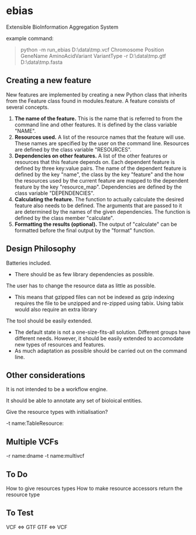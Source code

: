 ebias
=====

Extensible BioInformation Aggregation System

example command:

> python -m run_ebias D:\data\tmp.vcf Chromosome Position GeneName AminoAcidVariant VariantType -r D:\data\tmp.gtf D:\data\tmp.fasta

Creating a new feature
----------------------
New features are implemented by creating a new Python class that inherits from the Feature class found in modules.feature. A feature consists of several concepts.
1. **The name of the feature.** This is the name that is referred to from the command line and other features. It is defined by the class variable "NAME".
2. **Resources used.** A list of the resource names that the feature will use. These names are specified by the user on the command line. Resources are defined by the class variable "RESOURCES".
3. **Dependencies on other features.** A list of the other features or resources that this feature depends on. Each dependent feature is defined by three key:value pairs. The name of the dependent feature is defined by the key "name", the class by the key "feature" and the how the resources used by the current feature are mapped to the dependent feature by the key "resource_map". Dependencies are defined by the class variable "DEPENDENCIES".
4. **Calculating the feature.** The function to actually calculate the desired feature also needs to be defined. The arguments that are passed to it are determined by the names of the given dependencies. The function is defined by the class member "calculate".
5. **Formatting the results (optional).** The output of "calculate" can be formatted before the final output by the "format" function.

Design Philosophy
-----------------

Batteries included.

 * There should be as few library dependencies as possible.

The user has to change the resource data as little as possible.

 * This means that gzipped files can not be indexed as gzip indexing requires the file to be unzipped and re-zipped using tabix. Using tabix would also require an extra library

The tool should be easily extended.

 * The default state is not a one-size-fits-all solution. Different groups have different needs. However, it should be easily extended to accomodate new types of resources and features.
 * As much adaptation as possible should be carried out on the command line.


Other considerations
--------------------

It is not intended to be a workflow engine.

It should be able to annotate any set of bioloical entities.

Give the resource types with initialisation?

-t name:TableResource:


Multiple VCFs
-------------

-r name:dname -t name:multivcf

To Do
-----

How to give resources types
How to make resource accessors return the resource type

To Test
-------

VCF <=> GTF
GTF <=> VCF
